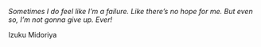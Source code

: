 <i>Sometimes I do feel like I’m a failure. Like there’s no hope for me. But even so, I’m not gonna give up. Ever!</i>

Izuku Midoriya